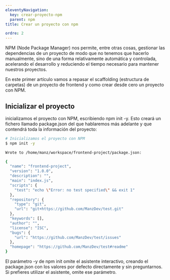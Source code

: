 ```yaml
---
eleventyNavigation:
  key: crear-proyecto-npm
  parent: npm
title: Crear un proyecto con npm

ordre: 2
---
```

NPM (Node Package Manager) nos permite, entre otras cosas, gestionar las dependencias de un proyecto de modo que no tenemos que hacerlo manualmente, sino de una forma relativamente automática y controlada, acelerando el desarrollo y reduciendo el tiempo necesario para mantener nuestros proyectos.

En este primer artículo vamos a repasar el scaffolding (estructura de carpetas) de un proyecto de frontend y como crear desde cero un proyecto con NPM.

## Inicializar el proyecto 
 inicializamos el proyecto con NPM, escribiendo npm init -y. Esto creará un fichero llamado package.json del que hablaremos más adelante y que contendrá toda la información del proyecto:
````bash
# Inicializamos el proyecto con NPM
$ npm init -y

Wrote to /home/manz/workspace/frontend-project/package.json:

{
  "name": "frontend-project",
  "version": "1.0.0",
  "description": "",
  "main": "index.js",
  "scripts": {
    "test": "echo \"Error: no test specified\" && exit 1"
  },
  "repository": {
    "type": "git",
    "url": "git+https://github.com/ManzDev/test.git"
  },
  "keywords": [],
  "author": "",
  "license": "ISC",
  "bugs": {
    "url": "https://github.com/ManzDev/test/issues"
  },
  "homepage": "https://github.com/ManzDev/test#readme"
}
````
El parámetro -y de npm init omite el asistente interactivo, creando el package.json con los valores por defecto directamente y sin preguntarnos. Si prefieres utilizar el asistente, omite ese parámetro.



